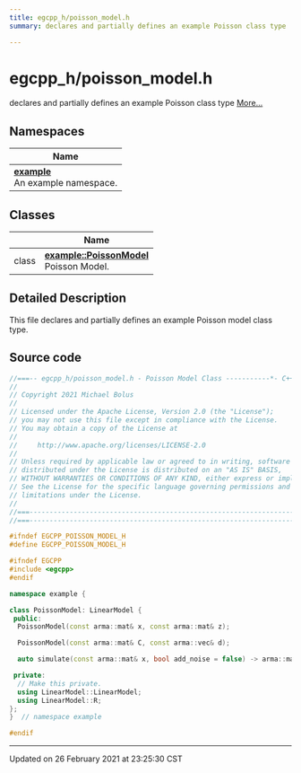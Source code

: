 ```yaml
---
title: egcpp_h/poisson_model.h
summary: declares and partially defines an example Poisson class type 

---
```


# egcpp_h/poisson_model.h

declares and partially defines an example Poisson class type  [More...](#detailed-description)



## Namespaces

| Name           |
| -------------- |
| **[example](/eg-cpp-library/docs/api/namespaces/namespaceexample/)** <br>An example namespace.  |

## Classes

|                | Name           |
| -------------- | -------------- |
| class | **[example::PoissonModel](/eg-cpp-library/docs/api/classes/classexample_1_1_poisson_model/)** <br>Poisson Model.  |

## Detailed Description



This file declares and partially defines an example Poisson model class type. 





## Source code

```cpp
//===-- egcpp_h/poisson_model.h - Poisson Model Class -----------*- C++ -*-===//
//
// Copyright 2021 Michael Bolus
//
// Licensed under the Apache License, Version 2.0 (the "License");
// you may not use this file except in compliance with the License.
// You may obtain a copy of the License at
//
//     http://www.apache.org/licenses/LICENSE-2.0
//
// Unless required by applicable law or agreed to in writing, software
// distributed under the License is distributed on an "AS IS" BASIS,
// WITHOUT WARRANTIES OR CONDITIONS OF ANY KIND, either express or implied.
// See the License for the specific language governing permissions and
// limitations under the License.
//
//===----------------------------------------------------------------------===//
//===----------------------------------------------------------------------===//

#ifndef EGCPP_POISSON_MODEL_H
#define EGCPP_POISSON_MODEL_H

#ifndef EGCPP
#include <egcpp>
#endif

namespace example {

class PoissonModel: LinearModel {
 public:
  PoissonModel(const arma::mat& x, const arma::mat& z);

  PoissonModel(const arma::mat& C, const arma::vec& d);

  auto simulate(const arma::mat& x, bool add_noise = false) -> arma::mat;

 private:
  // Make this private.
  using LinearModel::LinearModel;
  using LinearModel::R;
};
}  // namespace example

#endif
```


-------------------------------

Updated on 26 February 2021 at 23:25:30 CST
